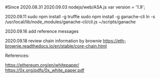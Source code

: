#Since 2020.08.31
2020.09.03
nodejs/web/ASA.js
var version = '1.9';


2020.09.11
sudo npm install -g truffle
sudo npm install -g ganache-cli
ln -s /usr/local/lib/node_modules/ganache-cli/cli.js ~/scripts/ganache


2020.09.16
add reference messages

2020.09.18
review chain information by brownie
https://eth-brownie.readthedocs.io/en/stable/core-chain.html


References:

https://ethereum.org/en/whitepaper/
https://0x.org/pdfs/0x_white_paper.pdf

